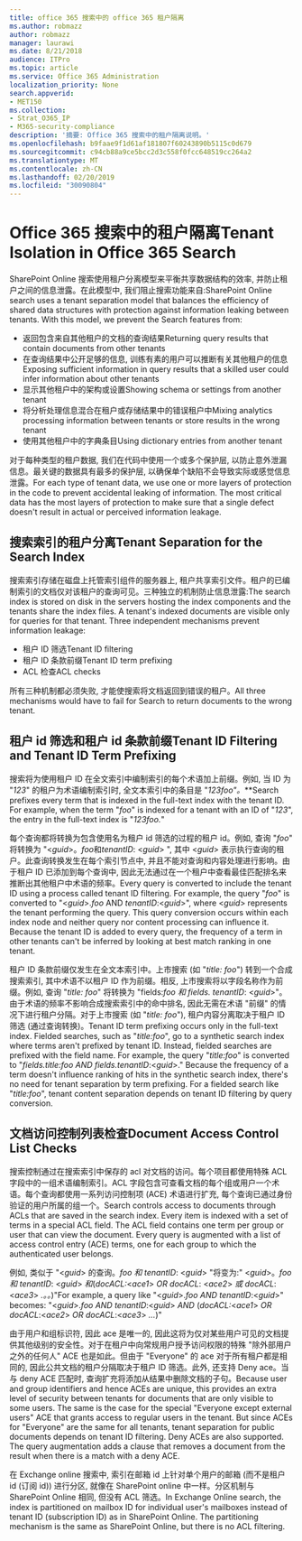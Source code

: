 ```yaml
---
title: office 365 搜索中的 office 365 租户隔离
ms.author: robmazz
author: robmazz
manager: laurawi
ms.date: 8/21/2018
audience: ITPro
ms.topic: article
ms.service: Office 365 Administration
localization_priority: None
search.appverid:
- MET150
ms.collection:
- Strat_O365_IP
- M365-security-compliance
description: '摘要: Office 365 搜索中的租户隔离说明。'
ms.openlocfilehash: b9faae9f1d61af181807f60243890b5115c0d679
ms.sourcegitcommit: c94cb88a9ce5bcc2d3c558f0fcc648519cc264a2
ms.translationtype: MT
ms.contentlocale: zh-CN
ms.lasthandoff: 02/20/2019
ms.locfileid: "30090804"
---
```

# <a name="tenant-isolation-in-office-365-search"></a><span data-ttu-id="a3ea5-103">Office 365 搜索中的租户隔离</span><span class="sxs-lookup"><span data-stu-id="a3ea5-103">Tenant Isolation in Office 365 Search</span></span>
<span data-ttu-id="a3ea5-p101">SharePoint Online 搜索使用租户分离模型来平衡共享数据结构的效率, 并防止租户之间的信息泄露。在此模型中, 我们阻止搜索功能来自:</span><span class="sxs-lookup"><span data-stu-id="a3ea5-p101">SharePoint Online search uses a tenant separation model that balances the efficiency of shared data structures with protection against information leaking between tenants. With this model, we prevent the Search features from:</span></span>
- <span data-ttu-id="a3ea5-106">返回包含来自其他租户的文档的查询结果</span><span class="sxs-lookup"><span data-stu-id="a3ea5-106">Returning query results that contain documents from other tenants</span></span>
- <span data-ttu-id="a3ea5-107">在查询结果中公开足够的信息, 训练有素的用户可以推断有关其他租户的信息</span><span class="sxs-lookup"><span data-stu-id="a3ea5-107">Exposing sufficient information in query results that a skilled user could infer information about other tenants</span></span>
- <span data-ttu-id="a3ea5-108">显示其他租户中的架构或设置</span><span class="sxs-lookup"><span data-stu-id="a3ea5-108">Showing schema or settings from another tenant</span></span>
- <span data-ttu-id="a3ea5-109">将分析处理信息混合在租户或存储结果中的错误租户中</span><span class="sxs-lookup"><span data-stu-id="a3ea5-109">Mixing analytics processing information between tenants or store results in the wrong tenant</span></span>
- <span data-ttu-id="a3ea5-110">使用其他租户中的字典条目</span><span class="sxs-lookup"><span data-stu-id="a3ea5-110">Using dictionary entries from another tenant</span></span>

<span data-ttu-id="a3ea5-p102">对于每种类型的租户数据, 我们在代码中使用一个或多个保护层, 以防止意外泄漏信息。最关键的数据具有最多的保护层, 以确保单个缺陷不会导致实际或感觉信息泄露。</span><span class="sxs-lookup"><span data-stu-id="a3ea5-p102">For each type of tenant data, we use one or more layers of protection in the code to prevent accidental leaking of information. The most critical data has the most layers of protection to make sure that a single defect doesn't result in actual or perceived information leakage.</span></span>

## <a name="tenant-separation-for-the-search-index"></a><span data-ttu-id="a3ea5-113">搜索索引的租户分离</span><span class="sxs-lookup"><span data-stu-id="a3ea5-113">Tenant Separation for the Search Index</span></span>
<span data-ttu-id="a3ea5-p103">搜索索引存储在磁盘上托管索引组件的服务器上, 租户共享索引文件。租户的已编制索引的文档仅对该租户的查询可见。三种独立的机制防止信息泄露:</span><span class="sxs-lookup"><span data-stu-id="a3ea5-p103">The search index is stored on disk in the servers hosting the index components and the tenants share the index files. A tenant's indexed documents are visible only for queries for that tenant. Three independent mechanisms prevent information leakage:</span></span>
- <span data-ttu-id="a3ea5-117">租户 ID 筛选</span><span class="sxs-lookup"><span data-stu-id="a3ea5-117">Tenant ID filtering</span></span>
- <span data-ttu-id="a3ea5-118">租户 ID 条款前缀</span><span class="sxs-lookup"><span data-stu-id="a3ea5-118">Tenant ID term prefixing</span></span>
- <span data-ttu-id="a3ea5-119">ACL 检查</span><span class="sxs-lookup"><span data-stu-id="a3ea5-119">ACL checks</span></span>

<span data-ttu-id="a3ea5-120">所有三种机制都必须失败, 才能使搜索将文档返回到错误的租户。</span><span class="sxs-lookup"><span data-stu-id="a3ea5-120">All three mechanisms would have to fail for Search to return documents to the wrong tenant.</span></span>

## <a name="tenant-id-filtering-and-tenant-id-term-prefixing"></a><span data-ttu-id="a3ea5-121">租户 id 筛选和租户 id 条款前缀</span><span class="sxs-lookup"><span data-stu-id="a3ea5-121">Tenant ID Filtering and Tenant ID Term Prefixing</span></span>
<span data-ttu-id="a3ea5-p104">搜索将为使用租户 ID 在全文索引中编制索引的每个术语加上前缀。例如, 当 ID 为 "*123*" 的租户为术语编制索引时, 全文本索引中的条目是 "*123foo"。*\*\*</span><span class="sxs-lookup"><span data-stu-id="a3ea5-p104">Search prefixes every term that is indexed in the full-text index with the tenant ID. For example, when the term "*foo*" is indexed for a tenant with an ID of "*123*", the entry in the full-text index is "*123foo.*"</span></span>

<span data-ttu-id="a3ea5-p105">每个查询都将转换为包含使用名为租户 id 筛选的过程的租户 id。例如, 查询 "*foo*" 将转换为 "<*guid*>。*foo*和*tenantID*: <*guid*> ", 其中 <*guid*> 表示执行查询的租户。此查询转换发生在每个索引节点中, 并且不能对查询和内容处理进行影响。由于租户 ID 已添加到每个查询中, 因此无法通过在一个租户中查看最佳匹配排名来推断出其他租户中术语的频率。</span><span class="sxs-lookup"><span data-stu-id="a3ea5-p105">Every query is converted to include the tenant ID using a process called tenant ID filtering. For example, the query "*foo*" is converted to "<*guid*>.*foo* AND *tenantID*:<*guid*>", where <*guid*> represents the tenant performing the query. This query conversion occurs within each index node and neither query nor content processing can influence it. Because the tenant ID is added to every query, the frequency of a term in other tenants can't be inferred by looking at best match ranking in one tenant.</span></span>

<span data-ttu-id="a3ea5-p106">租户 ID 条款前缀仅发生在全文本索引中。上市搜索 (如 "*title: foo*") 转到一个合成搜索索引, 其中术语不以租户 ID 作为前缀。相反, 上市搜索将以字段名称作为前缀。例如, 查询 "*title: foo*" 将转换为 "fields:*foo 和 fields. tenantID*: <*guid*>"。由于术语的频率不影响合成搜索索引中的命中排名, 因此无需在术语 "前缀" 的情况下进行租户分隔。对于上市搜索 (如 "*title: foo*"), 租户内容分离取决于租户 ID 筛选 (通过查询转换)。</span><span class="sxs-lookup"><span data-stu-id="a3ea5-p106">Tenant ID term prefixing occurs only in the full-text index. Fielded searches, such as "*title:foo*", go to a synthetic search index where terms aren't prefixed by tenant ID. Instead, fielded searches are prefixed with the field name. For example, the query "*title:foo*" is converted to "*fields.title:foo AND fields.tenantID*:<*guid*>." Because the frequency of a term doesn't influence ranking of hits in the synthetic search index, there's no need for tenant separation by term prefixing. For a fielded search like "*title:foo*", tenant content separation depends on tenant ID filtering by query conversion.</span></span>

## <a name="document-access-control-list-checks"></a><span data-ttu-id="a3ea5-134">文档访问控制列表检查</span><span class="sxs-lookup"><span data-stu-id="a3ea5-134">Document Access Control List Checks</span></span>
<span data-ttu-id="a3ea5-p107">搜索控制通过在搜索索引中保存的 acl 对文档的访问。每个项目都使用特殊 ACL 字段中的一组术语编制索引。ACL 字段包含可查看文档的每个组或用户一个术语。每个查询都使用一系列访问控制项 (ACE) 术语进行扩充, 每个查询已通过身份验证的用户所属的组一个。</span><span class="sxs-lookup"><span data-stu-id="a3ea5-p107">Search controls access to documents through ACLs that are saved in the search index. Every item is indexed with a set of terms in a special ACL field. The ACL field contains one term per group or user that can view the document. Every query is augmented with a list of access control entry (ACE) terms, one for each group to which the authenticated user belongs.</span></span>

<span data-ttu-id="a3ea5-139">例如, 类似于 "<*guid*> 的查询。*foo 和 tenantID*: <*guid*> "将变为:" <*guid*>。*foo 和 tenantID*: <*guid*> *和*(*docACL:*<*ace1*> *OR docACL*: <*ace2*> *或 docACL*: <*ace3*> *.。。*)"</span><span class="sxs-lookup"><span data-stu-id="a3ea5-139">For example, a query like "<*guid*>.*foo AND tenantID*:<*guid*>" becomes: "<*guid*>.*foo AND tenantID*:<*guid*> *AND* (*docACL:*<*ace1*> *OR docACL*:<*ace2*> *OR docACL*:<*ace3*> *...*)"</span></span>

<span data-ttu-id="a3ea5-p108">由于用户和组标识符, 因此 ace 是唯一的, 因此这将为仅对某些用户可见的文档提供其他级别的安全性。对于在租户中向常规用户授予访问权限的特殊 "除外部用户之外的任何人" ACE 也是如此。但由于 "Everyone" 的 ace 对于所有租户都是相同的, 因此公共文档的租户分隔取决于租户 ID 筛选。此外, 还支持 Deny ace。当与 deny ACE 匹配时, 查询扩充将添加从结果中删除文档的子句。</span><span class="sxs-lookup"><span data-stu-id="a3ea5-p108">Because user and group identifiers and hence ACEs are unique, this provides an extra level of security between tenants for documents that are only visible to some users. The same is the case for the special "Everyone except external users" ACE that grants access to regular users in the tenant. But since ACEs for "Everyone" are the same for all tenants, tenant separation for public documents depends on tenant ID filtering. Deny ACEs are also supported. The query augmentation adds a clause that removes a document from the result when there is a match with a deny ACE.</span></span>

<span data-ttu-id="a3ea5-p109">在 Exchange online 搜索中, 索引在邮箱 id 上针对单个用户的邮箱 (而不是租户 id (订阅 id)) 进行分区, 就像在 SharePoint online 中一样。分区机制与 SharePoint Online 相同, 但没有 ACL 筛选。</span><span class="sxs-lookup"><span data-stu-id="a3ea5-p109">In Exchange Online search, the index is partitioned on mailbox ID for individual user's mailboxes instead of tenant ID (subscription ID) as in SharePoint Online. The partitioning mechanism is the same as SharePoint Online, but there is no ACL filtering.</span></span>
